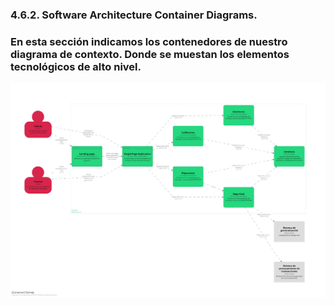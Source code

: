 ### 4.6.2. Software Architecture Container Diagrams.

### En esta sección indicamos los contenedores de nuestro diagrama de contexto. Donde se muestan los elementos tecnológicos de alto nivel.
![imagen](c4img/structurizr-85868-Container-001.png)